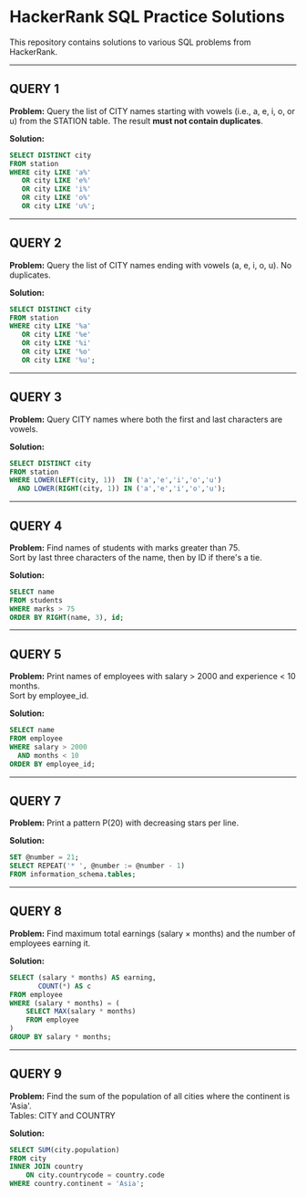 
# HackerRank SQL Practice Solutions

This repository contains solutions to various SQL problems from HackerRank.

---

## QUERY 1
**Problem:** Query the list of CITY names starting with vowels (i.e., a, e, i, o, or u) from the STATION table. The result **must not contain duplicates**.

**Solution:**
```sql
SELECT DISTINCT city 
FROM station
WHERE city LIKE 'a%' 
   OR city LIKE 'e%' 
   OR city LIKE 'i%' 
   OR city LIKE 'o%' 
   OR city LIKE 'u%';
```

---

## QUERY 2
**Problem:** Query the list of CITY names ending with vowels (a, e, i, o, u). No duplicates.

**Solution:**
```sql
SELECT DISTINCT city 
FROM station
WHERE city LIKE '%a' 
   OR city LIKE '%e' 
   OR city LIKE '%i' 
   OR city LIKE '%o' 
   OR city LIKE '%u';
```

---

## QUERY 3
**Problem:** Query CITY names where both the first and last characters are vowels.

**Solution:**
```sql
SELECT DISTINCT city
FROM station
WHERE LOWER(LEFT(city, 1))  IN ('a','e','i','o','u')
  AND LOWER(RIGHT(city, 1)) IN ('a','e','i','o','u');
```

---

## QUERY 4
**Problem:** Find names of students with marks greater than 75.  
Sort by last three characters of the name, then by ID if there's a tie.

**Solution:**
```sql
SELECT name 
FROM students
WHERE marks > 75
ORDER BY RIGHT(name, 3), id;
```

---

## QUERY 5
**Problem:** Print names of employees with salary > 2000 and experience < 10 months.  
Sort by employee_id.

**Solution:**
```sql
SELECT name 
FROM employee
WHERE salary > 2000 
  AND months < 10
ORDER BY employee_id;
```

---

## QUERY 7
**Problem:** Print a pattern P(20) with decreasing stars per line.

**Solution:**
```sql
SET @number = 21;
SELECT REPEAT('* ', @number := @number - 1) 
FROM information_schema.tables;
```

---

## QUERY 8
**Problem:** Find maximum total earnings (salary × months) and the number of employees earning it.

**Solution:**
```sql
SELECT (salary * months) AS earning, 
       COUNT(*) AS c
FROM employee 
WHERE (salary * months) = (
    SELECT MAX(salary * months) 
    FROM employee
)
GROUP BY salary * months;
```

---

## QUERY 9
**Problem:** Find the sum of the population of all cities where the continent is 'Asia'.  
Tables: CITY and COUNTRY

**Solution:**
```sql
SELECT SUM(city.population) 
FROM city
INNER JOIN country
    ON city.countrycode = country.code
WHERE country.continent = 'Asia';
```
